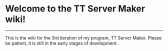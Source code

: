 # Welcome to the TT Server Maker wiki!

***

This is the wiki for the 3rd iteration of my program, TT Server Maker. Please be patient, it is still in the early stages of development.

